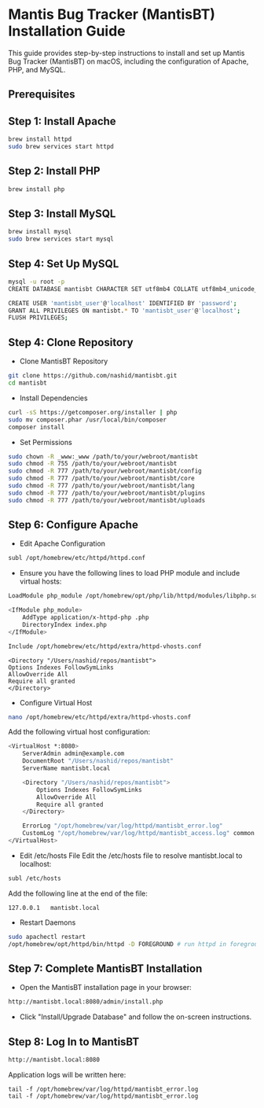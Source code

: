 # Mantis Bug Tracker (MantisBT) Installation Guide

This guide provides step-by-step instructions to install and set up Mantis Bug Tracker (MantisBT) on macOS, 
including the configuration of Apache, PHP, and MySQL.

## Prerequisites

## Step 1: Install Apache

```bash
brew install httpd
sudo brew services start httpd
```

## Step 2: Install PHP

```bash
brew install php
```

## Step 3: Install MySQL
```bash
brew install mysql
sudo brew services start mysql
```

## Step 4: Set Up MySQL
```bash
mysql -u root -p
CREATE DATABASE mantisbt CHARACTER SET utf8mb4 COLLATE utf8mb4_unicode_ci;

CREATE USER 'mantisbt_user'@'localhost' IDENTIFIED BY 'password';
GRANT ALL PRIVILEGES ON mantisbt.* TO 'mantisbt_user'@'localhost';
FLUSH PRIVILEGES;
```

## Step 4: Clone Repository

- Clone MantisBT Repository

```bash
git clone https://github.com/nashid/mantisbt.git
cd mantisbt
```

- Install Dependencies
```bash
curl -sS https://getcomposer.org/installer | php
sudo mv composer.phar /usr/local/bin/composer
composer install
```

- Set Permissions
```bash
sudo chown -R _www:_www /path/to/your/webroot/mantisbt
sudo chmod -R 755 /path/to/your/webroot/mantisbt
sudo chmod -R 777 /path/to/your/webroot/mantisbt/config
sudo chmod -R 777 /path/to/your/webroot/mantisbt/core
sudo chmod -R 777 /path/to/your/webroot/mantisbt/lang
sudo chmod -R 777 /path/to/your/webroot/mantisbt/plugins
sudo chmod -R 777 /path/to/your/webroot/mantisbt/uploads
```

## Step 6: Configure Apache
- Edit Apache Configuration

```bash
subl /opt/homebrew/etc/httpd/httpd.conf
```

- Ensure you have the following lines to load PHP module and include virtual hosts:
```bash
LoadModule php_module /opt/homebrew/opt/php/lib/httpd/modules/libphp.so

<IfModule php_module>
    AddType application/x-httpd-php .php
    DirectoryIndex index.php
</IfModule>

Include /opt/homebrew/etc/httpd/extra/httpd-vhosts.conf
```

```
<Directory "/Users/nashid/repos/mantisbt">
Options Indexes FollowSymLinks
AllowOverride All
Require all granted
</Directory>
```

- Configure Virtual Host
```bash
nano /opt/homebrew/etc/httpd/extra/httpd-vhosts.conf
```

Add the following virtual host configuration:
```bash
<VirtualHost *:8080>
    ServerAdmin admin@example.com
    DocumentRoot "/Users/nashid/repos/mantisbt"
    ServerName mantisbt.local

    <Directory "/Users/nashid/repos/mantisbt">
        Options Indexes FollowSymLinks
        AllowOverride All
        Require all granted
    </Directory>

    ErrorLog "/opt/homebrew/var/log/httpd/mantisbt_error.log"
    CustomLog "/opt/homebrew/var/log/httpd/mantisbt_access.log" common
</VirtualHost>
```

- Edit /etc/hosts File
Edit the /etc/hosts file to resolve mantisbt.local to localhost:
```bash
subl /etc/hosts
```

Add the following line at the end of the file:
```
127.0.0.1   mantisbt.local
```

- Restart Daemons
```bash
sudo apachectl restart
/opt/homebrew/opt/httpd/bin/httpd -D FOREGROUND # run httpd in foreground to see the logs
```

## Step 7: Complete MantisBT Installation
- Open the MantisBT installation page in your browser:

```bash
http://mantisbt.local:8080/admin/install.php
```

- Click "Install/Upgrade Database" and follow the on-screen instructions.

## Step 8: Log In to MantisBT

```bash
http://mantisbt.local:8080
```

Application logs will be written here:
```
tail -f /opt/homebrew/var/log/httpd/mantisbt_error.log
tail -f /opt/homebrew/var/log/httpd/mantisbt_error.log
```

